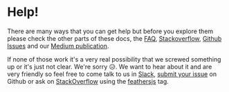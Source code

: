 # Help!

There are many ways that you can get help but before you explore them please check the other parts of these docs, the [FAQ](../faq/readme.md), [Stackoverflow](http://stackoverflow.com/questions/tagged/feathersjs), [Github Issues](https://github.com/issues?utf8=%E2%9C%93&q=is%3Aopen+is%3Aissue+user%3Afeathersjs+) and our [Medium publication](https://blog.feathersjs.com/).

If none of those work it's a very real possibility that we screwed something up or it's just not clear. We're sorry :disappointed_relieved:. We want to hear about it and are very friendly so feel free to come talk to us in [Slack](http://slack.feathersjs.com/), [submit your issue](https://github.com/feathersjs/feathers/issues/new) on Github or ask on [StackOverflow](http://stackoverflow.com) using the [feathersjs](http://stackoverflow.com/questions/tagged/feathersjs) tag.